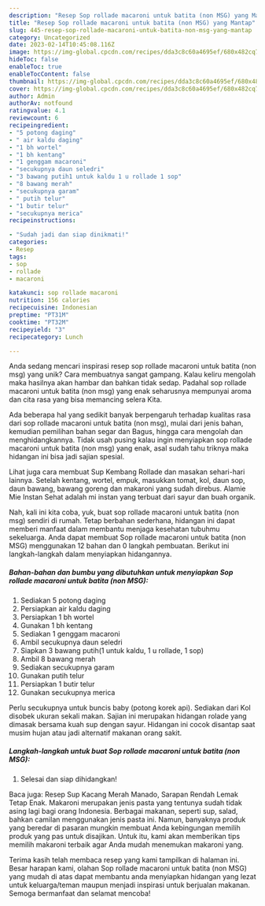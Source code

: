 ```yaml
---
description: "Resep Sop rollade macaroni untuk batita (non MSG) yang Mantap"
title: "Resep Sop rollade macaroni untuk batita (non MSG) yang Mantap"
slug: 445-resep-sop-rollade-macaroni-untuk-batita-non-msg-yang-mantap
category: Uncategorized
date: 2023-02-14T10:45:08.116Z
image: https://img-global.cpcdn.com/recipes/dda3c8c60a4695ef/680x482cq70/sop-rollade-macaroni-untuk-batita-non-msg-foto-resep-utama.jpg
hideToc: false
enableToc: true
enableTocContent: false
thumbnail: https://img-global.cpcdn.com/recipes/dda3c8c60a4695ef/680x482cq70/sop-rollade-macaroni-untuk-batita-non-msg-foto-resep-utama.jpg
cover: https://img-global.cpcdn.com/recipes/dda3c8c60a4695ef/680x482cq70/sop-rollade-macaroni-untuk-batita-non-msg-foto-resep-utama.jpg
author: Admin
authorAv: notfound
ratingvalue: 4.1
reviewcount: 6
recipeingredient:
- "5 potong daging"
- " air kaldu daging"
- "1 bh wortel"
- "1 bh kentang"
- "1 genggam macaroni"
- "secukupnya daun seledri"
- "3 bawang putih1 untuk kaldu 1 u rollade 1 sop"
- "8 bawang merah"
- "secukupnya garam"
- " putih telur"
- "1 butir telur"
- "secukupnya merica"
recipeinstructions:

- "Sudah jadi dan siap dinikmati!"
categories:
- Resep
tags:
- sop
- rollade
- macaroni

katakunci: sop rollade macaroni 
nutrition: 156 calories
recipecuisine: Indonesian
preptime: "PT31M"
cooktime: "PT32M"
recipeyield: "3"
recipecategory: Lunch

---
```





Anda sedang mencari inspirasi resep sop rollade macaroni untuk batita (non msg) yang unik? Cara membuatnya sangat gampang. Kalau keliru mengolah maka hasilnya akan hambar dan bahkan tidak sedap. Padahal sop rollade macaroni untuk batita (non msg) yang enak seharusnya mempunyai aroma dan cita rasa yang bisa memancing selera Kita.





Ada beberapa hal yang sedikit banyak berpengaruh terhadap kualitas rasa dari sop rollade macaroni untuk batita (non msg), mulai dari jenis bahan, kemudian pemilihan bahan segar dan Bagus, hingga cara mengolah dan menghidangkannya. Tidak usah pusing kalau ingin menyiapkan sop rollade macaroni untuk batita (non msg) yang enak,      asal sudah tahu triknya maka hidangan ini bisa jadi sajian spesial.














Lihat juga cara membuat Sup Kembang Rollade dan masakan sehari-hari lainnya. Setelah kentang, wortel, empuk, masukkan tomat, kol, daun sop, daun bawang, bawang goreng dan makaroni yang sudah direbus. Alamie Mie Instan Sehat adalah mi instan yang terbuat dari sayur dan buah organik.






Nah, kali ini kita coba, yuk, buat sop rollade macaroni untuk batita (non msg) sendiri di rumah. Tetap berbahan sederhana, hidangan ini dapat memberi manfaat dalam membantu menjaga kesehatan tubuhmu sekeluarga. Anda dapat membuat Sop rollade macaroni untuk batita (non MSG) menggunakan 12 bahan dan 0 langkah pembuatan. Berikut ini langkah-langkah dalam menyiapkan hidangannya.

<!--inarticleads1-->

##### Bahan-bahan dan bumbu yang dibutuhkan untuk menyiapkan Sop rollade macaroni untuk batita (non MSG):

1. Sediakan 5 potong daging
1. Persiapkan  air kaldu daging
1. Persiapkan 1 bh wortel
1. Gunakan 1 bh kentang
1. Sediakan 1 genggam macaroni
1. Ambil secukupnya daun seledri
1. Siapkan 3 bawang putih(1 untuk kaldu, 1 u rollade, 1 sop)
1. Ambil 8 bawang merah
1. Sediakan secukupnya garam
1. Gunakan  putih telur
1. Persiapkan 1 butir telur
1. Gunakan secukupnya merica


Perlu secukupnya untuk buncis baby (potong korek api). Sediakan dari Kol disobek ukuran sekali makan. Sajian ini merupakan hidangan rolade yang dimasak bersama kuah sup dengan sayur. Hidangan ini cocok disantap saat musim hujan atau jadi alternatif makanan orang sakit. 

<!--inarticleads2-->

##### Langkah-langkah untuk buat Sop rollade macaroni untuk batita (non MSG):


1. Selesai dan siap dihidangkan!

Baca juga: Resep Sup Kacang Merah Manado, Sarapan Rendah Lemak Tetap Enak. Makaroni merupakan jenis pasta yang tentunya sudah tidak asing lagi bagi orang Indonesia. Berbagai makanan, seperti sup, salad, bahkan camilan menggunakan jenis pasta ini. Namun, banyaknya produk yang beredar di pasaran mungkin membuat Anda kebingungan memilih produk yang pas untuk disajikan. Untuk itu, kami akan memberikan tips memilih makaroni terbaik agar Anda mudah menemukan makaroni yang. 

Terima kasih telah membaca resep yang kami tampilkan di halaman ini. Besar harapan kami, olahan Sop rollade macaroni untuk batita (non MSG) yang mudah di atas dapat membantu anda menyiapkan hidangan yang lezat untuk keluarga/teman maupun menjadi inspirasi untuk berjualan makanan. Semoga bermanfaat dan selamat mencoba!
